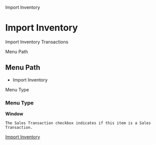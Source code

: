 
Import Inventory
# Import Inventory


Import Inventory Transactions

Menu Path
## Menu Path



- Import Inventory

Menu Type
### Menu Type

**Window**

```
The Sales Transaction checkbox indicates if this item is a Sales Transaction.
```

[Import Inventory](functional-guide/window/window-import-inventory.md)